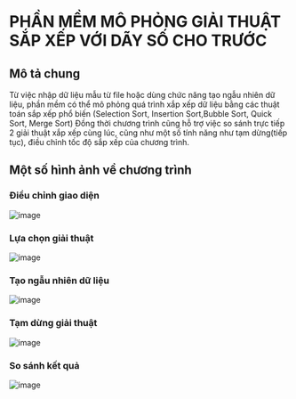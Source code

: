 # PHẦN MỀM MÔ PHỎNG GIẢI THUẬT SẮP XẾP VỚI DÃY SỐ CHO TRƯỚC
## Mô tả chung
Từ việc nhập dữ liệu mẫu từ file hoặc dùng chức năng tạo ngẫu nhiên dữ liệu, phần mềm có thể mô phỏng quá trình xắp xếp dữ liệu bằng các thuật toán sắp xếp phổ biến (Selection Sort, Insertion Sort,Bubble Sort, Quick Sort, Merge Sort)
Đồng thời chương trình cũng hỗ trợ việc so sánh trực tiếp 2 giải thuật xắp xếp cùng lúc, cũng như một số tính năng như tạm dừng(tiếp tục), điều chỉnh tốc độ sắp xếp của chương trình.

## Một số hình ảnh về chương trình
### Điều chỉnh giao diện
![image](https://github.com/VanTuoi/NLCS/assets/111668239/ec158601-828d-419f-ad3a-209b26df7f39)
### Lựa chọn giải thuật
![image](https://github.com/VanTuoi/NLCS/assets/111668239/ac49a57a-73dd-46de-8ed5-e8ab59fa1af5)
### Tạo ngẫu nhiên dữ liệu
![image](https://github.com/VanTuoi/NLCS/assets/111668239/6f2b9c16-a165-412f-beea-781aa39f468a)
### Tạm dừng giải thuật
![image](https://github.com/VanTuoi/NLCS/assets/111668239/0d9671c1-c279-4313-a619-b8833c61f67e)
### So sánh kết quả
![image](https://github.com/VanTuoi/NLCS/assets/111668239/579cba2c-dced-4b05-acde-5e7f1e49cd5d)



